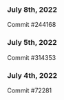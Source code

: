 ### July 8th, 2022

Commit #244168

### July 5th, 2022

Commit #314353


### July 4th, 2022

Commit #72281
